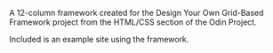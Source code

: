 A 12-column framework created for the Design Your Own Grid-Based Framework project from the HTML/CSS section of the Odin Project.

Included is an example site using the framework.